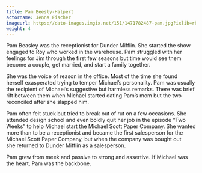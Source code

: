 ```yaml
---
title: Pam Beesly-Halpert
actorname: Jenna Fischer
imageurl: https://dato-images.imgix.net/151/1471782487-pam.jpg?ixlib=rb-1.1.0&ch=DPR%2CWidth&auto=compress%2Cformat
weight: 4
---
```


Pam Beasley was the receptionist for Dunder Mifflin. She started the show engaged to Roy who worked in the warehouse. Pam struggled with her feelings for Jim through the first few seasons but time would see them become a couple, get married, and start a family together.  

She was the voice of reason in the office. Most of the time she found herself exasperated trying to temper Michael’s personality. Pam was usually the recipient of Michael’s suggestive but harmless remarks. There was brief rift between them when Michael started dating Pam’s mom but the two reconciled after she slapped him.

Pam often felt stuck but tried to break out of rut on a few occasions. She attended design school and even boldly quit her job in the episode “Two Weeks” to help Michael start the Michael Scott Paper Company. She wanted more than to be a receptionist and became the first salesperson for the Michael Scott Paper Company, but when the company was bought out she returned to Dunder Mifflin as a salesperson.

Pam grew from meek and passive to strong and assertive. If Michael was the heart, Pam was the backbone.